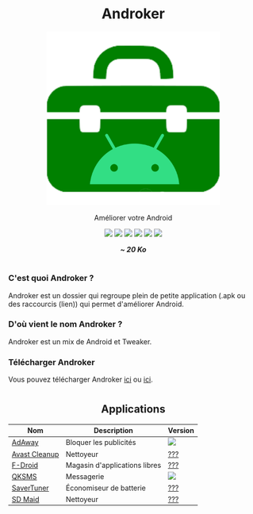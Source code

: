 <div align="center">
  <h1>Androker</h1>
  <img src="logo.png" height="350" width="350" />
  <p>Améliorer votre Android</p>
  
  <a href="https://github.com/LeBazarDeBryan/Androker/stargazers"><img src="https://img.shields.io/github/stars/LeBazarDeBryan/Androker?color=00aaff&style=flat&label=%C3%89toile" /></a>
  <a href="https://github.com/LeBazarDeBryan/Androker/forks"><img src="https://img.shields.io/github/forks/LeBazarDeBryan/Androker?color=00aaff&style=flat&label=Fork" /></a>
  <a href="https://github.com/LeBazarDeBryan/Androker/watchers"><img src="https://img.shields.io/github/watchers/LeBazarDeBryan/Androker?color=00aaff&style=flat&label=Watchers" /></a>
  <a href="https://github.com/LeBazarDeBryan/Androker/issues"><img src="https://img.shields.io/github/issues/LeBazarDeBryan/Androker?color=00aaff&style=flat&label=Issues" /></a>
  <a href="https://github.com/LeBazarDeBryan/Androker/releases/latest"><img src="https://img.shields.io/github/release/LeBazarDeBryan/Androker?color=00aaff&style=flat&label=Version" /></a>
  <a href="https://github.com/LeBazarDeBryan/Androker/releases/latest/download/Androker.zip"><img src="https://img.shields.io/github/downloads/LeBazarDeBryan/Androker/total.svg?color=00aaff&style=flat&label=Telechargement" /></a>
  
  <p><strong><em>~ 20 Ko</em></strong></p>
</div>

#

<h3>C'est quoi Androker ?</h3>
<p>Androker est un dossier qui regroupe plein de petite application (.apk ou des raccourcis (lien)) qui permet d'améliorer Android.</p>

<h3>D'où vient le nom Androker ?</h3>
<p>Androker est un mix de Android et Tweaker.</p>

<h3>Télécharger Androker</h3>
<p>Vous pouvez télécharger Androker <a href="https://github.com/LeBazarDeBryan/Androker/releases/latest/download/Androker.zip">ici</a> ou <a href="Androker.zip?raw=true">ici</a>.</p>

#

<div align="center">
  <h2>Applications</h2>
  
  | Nom | Description | Version |
  |-----|-------------|---------|
  | <a href="https://adaway.org/">AdAway</a> | Bloquer les publicités | <a href="https://f-droid.org/packages/org.adaway/"><img src="https://img.shields.io/github/release/AdAway/AdAway.svg?style=flat&label=" /></a> |
  | <a href="">Avast Cleanup</a> | Nettoyeur | <a href="https://play.google.com/store/apps/details?id=com.avast.android.cleaner">???</a> |
  | <a href="https://f-droid.org">F-Droid</a> | Magasin d'applications libres | <a href="https://f-droid.org/F-Droid.apk">???</a> |
  | <a href="">QKSMS</a> | Messagerie | <a href="https://f-droid.org/packages/com.moez.QKSMS/"><img src="https://img.shields.io/github/release/moezbhatti/qksms.svg?style=flat&label=" /></a> |
  | <a href="">SaverTuner</a> | Économiseur de batterie | <a href="https://f-droid.org/packages/s1m.savertuner/">???</a> |
  | <a href="">SD Maid</a> | Nettoyeur | <a href="https://play.google.com/store/apps/details?id=eu.thedarken.sdm">???</a> |

</div>
